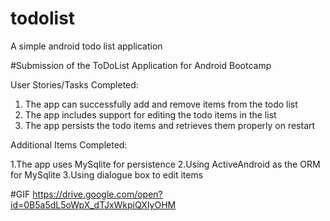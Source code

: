# todolist
A simple android todo list application

#Submission of the ToDoList Application for Android Bootcamp


User Stories/Tasks Completed:

1. The app can successfully add and remove items from the todo list
2. The app includes support for editing the todo items in the list
3. The app persists the todo items and retrieves them properly on restart

Additional Items Completed:

1.The app uses MySqlite for persistence
2.Using ActiveAndroid as the ORM for MySqlite
3.Using dialogue box to edit items

#GIF
https://drive.google.com/open?id=0B5a5dL5oWpX_dTJxWkpiQXIyOHM



